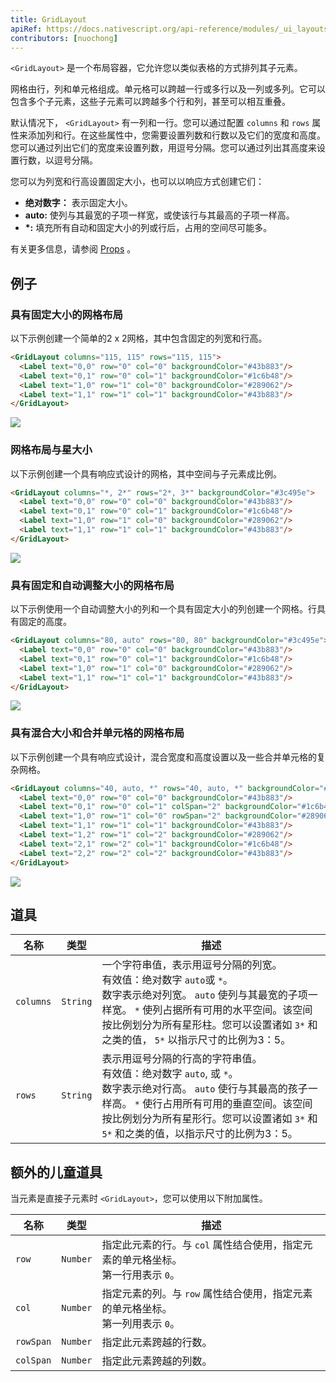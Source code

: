 ```yaml
---
title: GridLayout
apiRef: https://docs.nativescript.org/api-reference/modules/_ui_layouts_grid_layout_
contributors: [nuochong]
---
```


`<GridLayout>`  是一个布局容器，它允许您以类似表格的方式排列其子元素。

网格由行，列和单元格组成。单元格可以跨越一行或多行以及一列或多列。它可以包含多个子元素，这些子元素可以跨越多个行和列，甚至可以相互重叠。

默认情况下， `<GridLayout>` 有一列和一行。您可以通过配置 `columns` 和 `rows` 属性来添加列和行。在这些属性中，您需要设置列数和行数以及它们的宽度和高度。您可以通过列出它们的宽度来设置列数，用逗号分隔。您可以通过列出其高度来设置行数，以逗号分隔。

您可以为列宽和行高设置固定大小，也可以以响应方式创建它们：

* **绝对数字：** 表示固定大小。
* **auto:** 使列与其最宽的子项一样宽，或使该行与其最高的子项一样高。
* **\*:** 填充所有自动和固定大小的列或行后，占用的空间尽可能多。

有关更多信息，请参阅 [Props](#props) 。

## 例子

### 具有固定大小的网格布局

以下示例创建一个简单的2 x 2网格，其中包含固定的列宽和行高。

```html
<GridLayout columns="115, 115" rows="115, 115">
  <Label text="0,0" row="0" col="0" backgroundColor="#43b883"/>
  <Label text="0,1" row="0" col="1" backgroundColor="#1c6b48"/>
  <Label text="1,0" row="1" col="0" backgroundColor="#289062"/>
  <Label text="1,1" row="1" col="1" backgroundColor="#43b883"/>
</GridLayout>
```
<img class="md:w-1/2 lg:w-1/3" src="https://art.nativescript-vue.org/layouts/grid_layout.svg" />

### 网格布局与星大小

以下示例创建一个具有响应式设计的网格，其中空间与子元素成比例。

```html
<GridLayout columns="*, 2*" rows="2*, 3*" backgroundColor="#3c495e">
  <Label text="0,0" row="0" col="0" backgroundColor="#43b883"/>
  <Label text="0,1" row="0" col="1" backgroundColor="#1c6b48"/>
  <Label text="1,0" row="1" col="0" backgroundColor="#289062"/>
  <Label text="1,1" row="1" col="1" backgroundColor="#43b883"/>
</GridLayout>
```
<img class="md:w-1/2 lg:w-1/3" src="https://art.nativescript-vue.org/layouts/grid_layout_star_sizing.svg" />

### 具有固定和自动调整大小的网格布局

以下示例使用一个自动调整大小的列和一个具有固定大小的列创建一个网格。行具有固定的高度。

```html
<GridLayout columns="80, auto" rows="80, 80" backgroundColor="#3c495e">
  <Label text="0,0" row="0" col="0" backgroundColor="#43b883"/>
  <Label text="0,1" row="0" col="1" backgroundColor="#1c6b48"/>
  <Label text="1,0" row="1" col="0" backgroundColor="#289062"/>
  <Label text="1,1" row="1" col="1" backgroundColor="#43b883"/>
</GridLayout>
```
<img class="md:w-1/2 lg:w-1/3" src="https://art.nativescript-vue.org/layouts/grid_layout_fixed_auto.svg" />

### 具有混合大小和合并单元格的网格布局

以下示例创建一个具有响应式设计，混合宽度和高度设置以及一些合并单元格的复杂网格。

```html
<GridLayout columns="40, auto, *" rows="40, auto, *" backgroundColor="#3c495e">
  <Label text="0,0" row="0" col="0" backgroundColor="#43b883"/>
  <Label text="0,1" row="0" col="1" colSpan="2" backgroundColor="#1c6b48"/>
  <Label text="1,0" row="1" col="0" rowSpan="2" backgroundColor="#289062"/>
  <Label text="1,1" row="1" col="1" backgroundColor="#43b883"/>
  <Label text="1,2" row="1" col="2" backgroundColor="#289062"/>
  <Label text="2,1" row="2" col="1" backgroundColor="#1c6b48"/>
  <Label text="2,2" row="2" col="2" backgroundColor="#43b883"/>
</GridLayout>
```
<img class="md:w-1/2 lg:w-1/3" src="https://art.nativescript-vue.org/layouts/grid_layout_complex.svg" />

## 道具

| 名称 | 类型 | 描述 |
|------|------|-------------|
`columns` | `String` | 一个字符串值，表示用逗号分隔的列宽。<br/>有效值：绝对数字 `auto`或 `*`。<br/>数字表示绝对列宽。 `auto` 使列与其最宽的子项一样宽。 `*` 使列占据所有可用的水平空间。该空间按比例划分为所有星形柱。您可以设置诸如 `3*` 和之类的值， `5*` 以指示尺寸的比例为3：5。
`rows` | `String` | 表示用逗号分隔的行高的字符串值。<br/>有效值：绝对数字 `auto`, 或 `*`。<br/>数字表示绝对行高。 `auto` 使行与其最高的孩子一样高。 `*` 使行占用所有可用的垂直空间。该空间按比例划分为所有星形行。您可以设置诸如 `3*` 和 `5*` 和之类的值，以指示尺寸的比例为3：5。

## 额外的儿童道具

当元素是直接子元素时 `<GridLayout>`，您可以使用以下附加属性。

| 名称 | 类型 | 描述 |
|------|------|-------------|
`row` | `Number` | 指定此元素的行。与 `col` 属性结合使用，指定元素的单元格坐标。<br/>第一行用表示 `0`。
`col` | `Number` | 指定元素的列。与 `row` 属性结合使用，指定元素的单元格坐标。<br/>第一列用表示 `0`。
`rowSpan` | `Number` | 指定此元素跨越的行数。
`colSpan` | `Number` | 指定此元素跨越的列数。